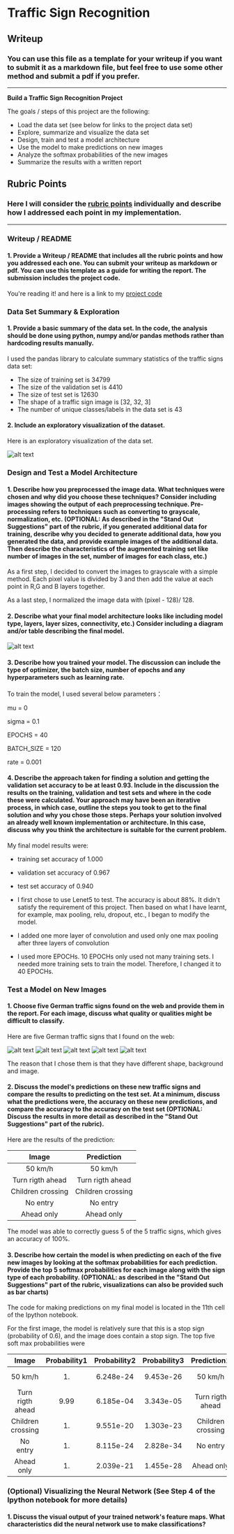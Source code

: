 # **Traffic Sign Recognition** 

## Writeup

### You can use this file as a template for your writeup if you want to submit it as a markdown file, but feel free to use some other method and submit a pdf if you prefer.

---

**Build a Traffic Sign Recognition Project**

The goals / steps of this project are the following:
* Load the data set (see below for links to the project data set)
* Explore, summarize and visualize the data set
* Design, train and test a model architecture
* Use the model to make predictions on new images
* Analyze the softmax probabilities of the new images
* Summarize the results with a written report


[//]: # (Image References)

[image1]: ./my-output/Data_Visualization.png "Visualization"
[image2]: ./my-output/Model.png "Model"
[image3]: ./my-test/00092.png "Traffic Sign 1"
[image4]: ./my-test/00108.png "Traffic Sign 2"
[image5]: ./my-test/00297.png "Traffic Sign 3"
[image6]: ./my-test/00154.png "Traffic Sign 4"
[image7]: ./my-test/00298.png "Traffic Sign 5"

## Rubric Points
### Here I will consider the [rubric points](https://review.udacity.com/#!/rubrics/481/view) individually and describe how I addressed each point in my implementation.  

---
### Writeup / README

#### 1. Provide a Writeup / README that includes all the rubric points and how you addressed each one. You can submit your writeup as markdown or pdf. You can use this template as a guide for writing the report. The submission includes the project code.

You're reading it! and here is a link to my [project code](https://github.com/Self-Driving-Car/CarND-Traffic-Sign-Classifier-Project/Traffic_Sign_Classifier.ipynb)

### Data Set Summary & Exploration

#### 1. Provide a basic summary of the data set. In the code, the analysis should be done using python, numpy and/or pandas methods rather than hardcoding results manually.

I used the pandas library to calculate summary statistics of the traffic
signs data set:

* The size of training set is 34799
* The size of the validation set is 4410
* The size of test set is 12630
* The shape of a traffic sign image is [32, 32, 3]
* The number of unique classes/labels in the data set is 43

#### 2. Include an exploratory visualization of the dataset.

Here is an exploratory visualization of the data set. 

![alt text][image1]

### Design and Test a Model Architecture

#### 1. Describe how you preprocessed the image data. What techniques were chosen and why did you choose these techniques? Consider including images showing the output of each preprocessing technique. Pre-processing refers to techniques such as converting to grayscale, normalization, etc. (OPTIONAL: As described in the "Stand Out Suggestions" part of the rubric, if you generated additional data for training, describe why you decided to generate additional data, how you generated the data, and provide example images of the additional data. Then describe the characteristics of the augmented training set like number of images in the set, number of images for each class, etc.)

As a first step, I decided to convert the images to grayscale with a simple method. Each pixel value is divided by 3 and then add the value at each point in R,G and B layers together.

As a last step, I normalized the image data with (pixel - 128)/ 128.

#### 2. Describe what your final model architecture looks like including model type, layers, layer sizes, connectivity, etc.) Consider including a diagram and/or table describing the final model.

![alt text][image2]

#### 3. Describe how you trained your model. The discussion can include the type of optimizer, the batch size, number of epochs and any hyperparameters such as learning rate.

To train the model, I used several below parameters：

mu = 0

sigma = 0.1

EPOCHS = 40

BATCH_SIZE = 120

rate = 0.001

#### 4. Describe the approach taken for finding a solution and getting the validation set accuracy to be at least 0.93. Include in the discussion the results on the training, validation and test sets and where in the code these were calculated. Your approach may have been an iterative process, in which case, outline the steps you took to get to the final solution and why you chose those steps. Perhaps your solution involved an already well known implementation or architecture. In this case, discuss why you think the architecture is suitable for the current problem.

My final model results were:
* training set accuracy of 1.000
* validation set accuracy of 0.967
* test set accuracy of 0.940

* I first chose to use Lenet5 to test. The accuracy is about 88%. It didn't satisfy the requirement of this project. Then based on what I have learnt, for example, max pooling, relu, dropout, etc., I began to modify the model.

* I added one more layer of convolution and used only one max pooling after three layers of convolution

* I used more EPOCHs. 10 EPOCHs only used not many training sets. I needed more training sets to train the model. Therefore, I changed it to 40 EPOCHs.

### Test a Model on New Images

#### 1. Choose five German traffic signs found on the web and provide them in the report. For each image, discuss what quality or qualities might be difficult to classify.

Here are five German traffic signs that I found on the web:

![alt text][image3] ![alt text][image4] ![alt text][image5] 
![alt text][image6] ![alt text][image7]

The reason that I chose them is that they have different shape, background and image.

#### 2. Discuss the model's predictions on these new traffic signs and compare the results to predicting on the test set. At a minimum, discuss what the predictions were, the accuracy on these new predictions, and compare the accuracy to the accuracy on the test set (OPTIONAL: Discuss the results in more detail as described in the "Stand Out Suggestions" part of the rubric).

Here are the results of the prediction:

| Image			        | Prediction	      | 
|:-----------------:|:-----------------:| 
| 50 km/h	      		| 50 km/h					 	| 
| Turn rigth ahead  | Turn rigth ahead 	|
| Children crossing	| Children crossing	|
| No entry	      	| No entry					|
| Ahead only			  | Ahead only	      |


The model was able to correctly guess 5 of the 5 traffic signs, which gives an accuracy of 100%. 

#### 3. Describe how certain the model is when predicting on each of the five new images by looking at the softmax probabilities for each prediction. Provide the top 5 softmax probabilities for each image along with the sign type of each probability. (OPTIONAL: as described in the "Stand Out Suggestions" part of the rubric, visualizations can also be provided such as bar charts)

The code for making predictions on my final model is located in the 11th cell of the Ipython notebook.

For the first image, the model is relatively sure that this is a stop sign (probability of 0.6), and the image does contain a stop sign. The top five soft max probabilities were

| Image			        | Probability1| Probability2  | Probability3  |	Prediction1	      | Prediction2 			|	Prediction3		|		                 
|:-----------------:|:-----------:|:-------------:|:-------------:|:-----------------:|:-----------------:|:-------------:| 
| 50 km/h	      		| 1.	        | 6.248e-24	    | 9.453e-26     | 50 km/h   			  | 60 km/h			      | Double curve	| 
| Turn rigth ahead  | 9.99	      | 6.185e-04	    | 3.343e-05     | Turn rigth ahead	| 30 km/h			      | Stop			    |
| Children crossing	| 1.	        | 9.551e-20	    | 1.303e-23     | Children crossing	| Bicycles crossing	| Ahead only	  |
| No entry	      	| 1.	        | 8.115e-24	    | 2.828e-34     | No entry			    | Traffic signals	  | Stop          |
| Ahead only			  | 1.	        | 2.039e-21	    | 1.455e-28     | Ahead only     		| Turn left ahead	  | No passing	  |

### (Optional) Visualizing the Neural Network (See Step 4 of the Ipython notebook for more details)
#### 1. Discuss the visual output of your trained network's feature maps. What characteristics did the neural network use to make classifications?


